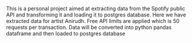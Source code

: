 This is a personal project aimed at extracting data from the Spotify public API and transforming it and loading it to postgres database. Here we have extracted data for artist Anirudh. Free API limits are applied which is 50 requests per transaction. Data will be converted into python pandas dataframe and then loaded to postgres database